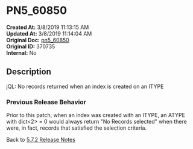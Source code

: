 # PN5_60850

**Created At:** 3/8/2019 11:13:15 AM  
**Updated At:** 3/8/2019 11:14:04 AM  
**Original Doc:** [pn5_60850](https://docs.jbase.com/5-7-2-release-notes/pn5_60850)  
**Original ID:** 370735  
**Internal:** No  

## Description

jQL: No records returned when an index is created on an ITYPE

### Previous Release Behavior

Prior to this patch, when an index was created with an ITYPE, an ATYPE with dict&lt;2&gt; = 0 would always return "No Records selected" when there were, in fact, records that satisfied the selection criteria.

Back to [5.7.2 Release Notes](./../README.md)
